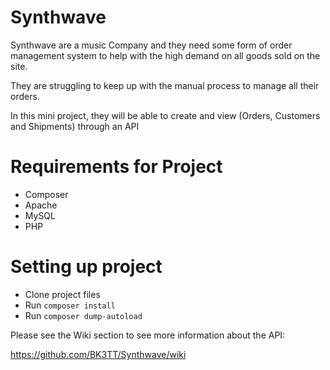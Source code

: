 # Synthwave

Synthwave are a music Company and they need some form of order management system to help with the high demand on all goods sold on the site.

They are struggling to keep up with the manual process to manage all their orders.

In this mini project, they will be able to create and view (Orders, Customers and Shipments) through an API

# Requirements for Project

- Composer 
- Apache
- MySQL
- PHP

# Setting up project

- Clone project files
- Run `composer install` 
- Run `composer dump-autoload`

Please see the Wiki section to see more information about the API:

https://github.com/BK3TT/Synthwave/wiki
